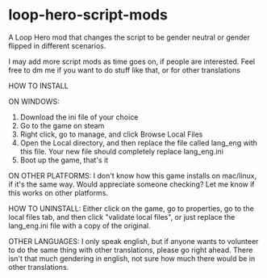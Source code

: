 # loop-hero-script-mods
A Loop Hero mod that changes the script to be gender neutral or gender flipped in different scenarios. 

I may add more script mods as time goes on, if people are interested.  Feel free to dm me if you want to do stuff like that, or for other translations

HOW TO INSTALL

ON WINDOWS:
1) Download the ini file of your choice
2) Go to the game on steam
3) Right click, go to manage, and click Browse Local Files
4) Open the Local directory, and then replace the file called lang_eng with this file.  Your new file should completely replace lang_eng.ini
5) Boot up the game, that's it

ON OTHER PLATFORMS:
I don't know how this game installs on mac/linux, if it's the same way. Would appreciate someone checking? Let me know if this works on other platforms. 

HOW TO UNINSTALL: Either click on the game, go to properties, go to the local files tab, and then click "validate local files", or just replace the lang_eng.ini file with a copy of the original.

OTHER LANGUAGES:  I only speak english, but if anyone wants to volunteer to do the same thing with other translations, please go right ahead.  There isn't that much gendering in english, not sure how much there would be in other translations. 
